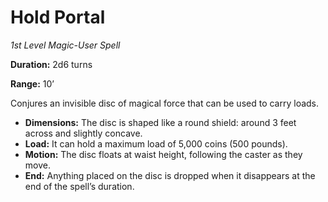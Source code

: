 # Hold Portal

*1st Level Magic-User Spell*

**Duration:** 2d6 turns

**Range:** 10’

Conjures an invisible disc of magical force that can be used to carry loads.

- **Dimensions:** The disc is shaped like a round shield: around 3 feet across and slightly concave.
- **Load:** It can hold a maximum load of 5,000 coins (500 pounds).
- **Motion:** The disc floats at waist height, following the caster as they move.
- **End:** Anything placed on the disc is dropped when it disappears at the end of the spell’s duration.
